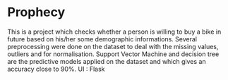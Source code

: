 # Prophecy
This is a project which checks whether a person is willing to buy a bike in future based on his/her some demographic informations. Several preprocessing were done on the dataset to deal with the missing values, outliers and for normalisation. Support Vector Machine and decision tree are the predictive models applied on the dataset and which gives an accuracy close to 90%. UI : Flask
